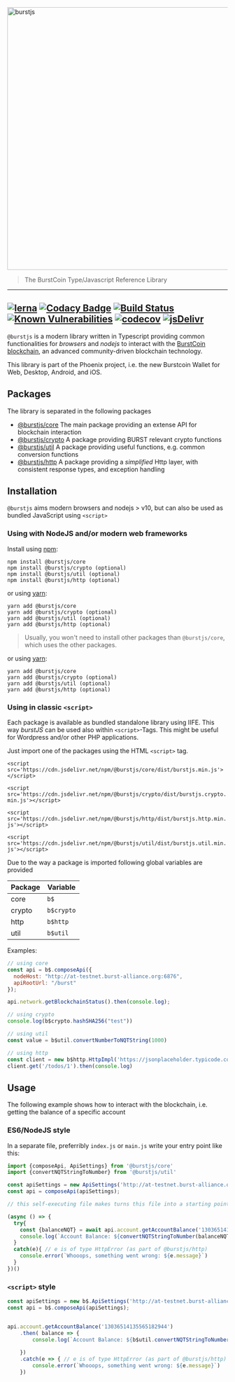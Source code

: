 <img src="./assets/images/burstjs.png" alt="burstjs" width="600" align="middle" />

> The BurstCoin Type/Javascript Reference Library

---
[![lerna](https://img.shields.io/badge/maintained%20with-lerna-cc00ff.svg)](https://lernajs.io/)
[![Codacy Badge](https://api.codacy.com/project/badge/Grade/81a6119af03d4a7e8a55c65999884709)](https://www.codacy.com/app/ohager/phoenix?utm_source=github.com&amp;utm_medium=referral&amp;utm_content=burst-apps-team/phoenix&amp;utm_campaign=Badge_Grade)
[![Build Status](https://travis-ci.org/burst-apps-team/phoenix.svg?branch=develop)](https://travis-ci.org/burst-apps-team/phoenix) 
[![Known Vulnerabilities](https://snyk.io/test/github/burst-apps-team/phoenix/badge.svg?targetFile=lib%2Fpackage.json)](https://snyk.io/test/github/burst-apps-team/phoenix?targetFile=lib%2Fpackage.json)
[![codecov](https://codecov.io/gh/burst-apps-team/phoenix/branch/develop/graph/badge.svg)](https://codecov.io/gh/burst-apps-team/phoenix)
[![jsDelivr](https://data.jsdelivr.com/v1/package/npm/@burstjs/core/badge)](https://www.jsdelivr.com/package/npm/@burstjs/core)
---

`@burstjs` is a modern library written in Typescript providing common functionalities for _browsers_ and _nodejs_ to interact with the [BurstCoin blockchain](https://burstcoin.community/), 
an advanced community-driven blockchain technology.

This library is part of the Phoenix project, i.e. the new Burstcoin Wallet for Web, Desktop, Android, and iOS.

## Packages

The library is separated in the following packages

- [@burstjs/core](./modules/core.html) The main package providing an extense API for blockchain interaction
- [@burstjs/crypto](./modules/crypto.html) A package providing BURST relevant crypto functions
- [@burstjs/util](./modules/util.html) A package providing useful functions, e.g. common conversion functions 
- [@burstjs/http](./modules/http.html) A package providing a _simplified_ Http layer, with consistent response types, and exception handling


## Installation

`@burstjs` aims modern browsers and nodejs > v10, but can also be used as bundled JavaScript using `<script>` 

### Using with NodeJS and/or modern web frameworks

Install using [npm](https://www.npmjs.org/):

```
npm install @burstjs/core
npm install @burstjs/crypto (optional)
npm install @burstjs/util (optional)
npm install @burstjs/http (optional)
```


or using [yarn](https://yarnpkg.com/):

``` yarn
yarn add @burstjs/core
yarn add @burstjs/crypto (optional)
yarn add @burstjs/util (optional)
yarn add @burstjs/http (optional)
```

> Usually, you won't need to install other packages than `@burstjs/core`, which uses the other packages.

or using [yarn](https://yarnpkg.com/):

``` yarn
yarn add @burstjs/core
yarn add @burstjs/crypto (optional)
yarn add @burstjs/util (optional)
yarn add @burstjs/http (optional)
```

### Using in classic `<script>`

Each package is available as bundled standalone library using IIFE. 
This way _burstJS_ can be used also within `<script>`-Tags. 
This might be useful for Wordpress and/or other PHP applications.

Just import one of the packages using the HTML `<script>` tag.

`<script src='https://cdn.jsdelivr.net/npm/@burstjs/core/dist/burstjs.min.js'></script>`

`<script src='https://cdn.jsdelivr.net/npm/@burstjs/crypto/dist/burstjs.crypto.min.js'></script>`

`<script src='https://cdn.jsdelivr.net/npm/@burstjs/http/dist/burstjs.http.min.js'></script>`

`<script src='https://cdn.jsdelivr.net/npm/@burstjs/util/dist/burstjs.util.min.js'></script>`

Due to the way a package is imported following global variables are provided


| Package | Variable |
|---------|----------|
|  core   |`b$`      |
|  crypto |`b$crypto`|
|  http   |`b$http`  |
|  util   |`b$util`  |

Examples:

```js
// using core
const api = b$.composeApi({
  nodeHost: "http://at-testnet.burst-alliance.org:6876",
  apiRootUrl: "/burst"
});

api.network.getBlockchainStatus().then(console.log);
```

```js
// using crypto
console.log(b$crypto.hashSHA256("test"))
```

```js
// using util
const value = b$util.convertNumberToNQTString(1000)
```

```js
// using http
const client = new b$http.HttpImpl('https://jsonplaceholder.typicode.com/');
client.get('/todos/1').then(console.log)
```


## Usage

The following example shows how to interact with the blockchain, i.e. getting the balance of a specific account


### ES6/NodeJS style

In a separate file, preferribly `index.js` or `main.js` write your entry point like this:

```js
import {composeApi, ApiSettings} from '@burstjs/core'
import {convertNQTStringToNumber} from '@burstjs/util'

const apiSettings = new ApiSettings('http://at-testnet.burst-alliance.org:6876', 'burst');
const api = composeApi(apiSettings);

// this self-executing file makes turns this file into a starting point of your app

(async () => {
  try{
    const {balanceNQT} = await api.account.getAccountBalance('13036514135565182944')
    console.log(`Account Balance: ${convertNQTStringToNumber(balanceNQT)} BURST`)  
  }
  catch(e){ // e is of type HttpError (as part of @burstjs/http)
    console.error(`Whooops, something went wrong: ${e.message}`)      
  }
})()

```


### `<script>` style

```js
const apiSettings = new b$.ApiSettings('http://at-testnet.burst-alliance.org:6876', 'burst');
const api = b$.composeApi(apiSettings);


api.account.getAccountBalance('13036514135565182944')
    .then( balance => {
        console.log(`Account Balance: ${b$util.convertNQTStringToNumber(balance.balanceNQT)} BURST`)  
    
    })
    .catch(e => { // e is of type HttpError (as part of @burstjs/http)
        console.error(`Whooops, something went wrong: ${e.message}`)      
    })

```




